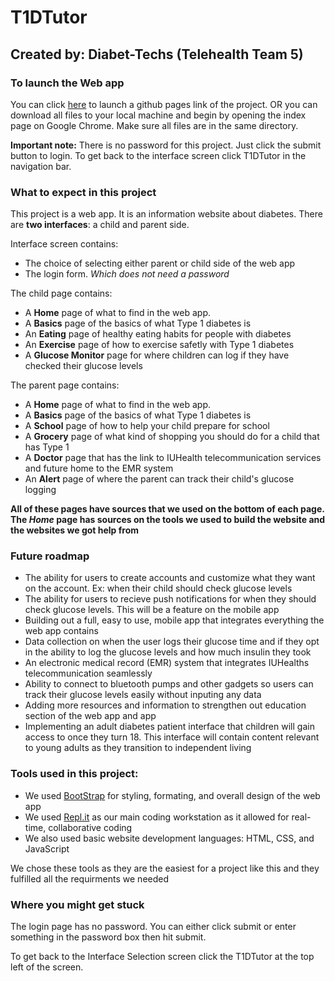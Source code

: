 # T1DTutor
## Created by: Diabet-Techs (Telehealth Team 5)

### To launch the Web app 
You can click [here](https://mattman52.github.io) to launch a github pages link of the project. 
OR you can download all files to your local machine and begin by opening the index page on Google Chrome. Make sure all files are in the same directory. 

**Important note:** There is no password for this project. Just click the submit button to login. To get back to the interface screen click T1DTutor in the navigation bar.
### What to expect in this project
This project is a web app. It is an information website about diabetes. There are **two interfaces**: a child and parent side.

Interface screen contains:
- The choice of selecting either parent or child side of the web app
- The login form. *Which does not need a password*

The child page contains:
- A **Home** page of what to find in the web app. 
- A **Basics** page of the basics of what Type 1 diabetes is
- An **Eating** page of healthy eating habits for people with diabetes
- An **Exercise** page of how to exercise safetly with Type 1 diabetes
- A **Glucose Monitor** page for where children can log if they have checked their glucose levels

The parent page contains:
- A **Home** page of what to find in the web app. 
- A **Basics** page of the basics of what Type 1 diabetes is
- A **School** page of how to help your child prepare for school
- A **Grocery** page of what kind of shopping you should do for a child that has Type 1
- A **Doctor** page that has the link to IUHealth telecommunication services and future home to the EMR system 
- An **Alert** page of where the parent can track their child's glucose logging

**All of these pages have sources that we used on the bottom of each page. The *Home* page has sources on the tools we used to build the website and the websites we got help from**

### Future roadmap
- The ability for users to create accounts and customize what they want on the account. Ex: when their child should check glucose levels
- The ability for users to recieve push notifications for when they should check glucose levels. This will be a feature on the mobile app
- Building out a full, easy to use, mobile app that integrates everything the web app contains
- Data collection on when the user logs their glucose time and if they opt in the ability to log the glucose levels and how much insulin they took
- An electronic medical record (EMR) system that integrates IUHealths telecommunication seamlessly
- Ability to connect to bluetooth pumps and other gadgets so users can track their glucose levels easily without inputing any data
- Adding more resources and information to strengthen out education section of the web app and app 
- Implementing an adult diabetes patient interface that children will gain access to once they turn 18. This interface will contain content relevant to young adults as they transition to independent living


### Tools used in this project:
- We used [BootStrap](https://getbootstrap.com/) for styling, formating, and overall design of the web app
- We used [Repl.it](https://repl.it/~) as our main coding workstation as it allowed for real-time, collaborative coding
- We also used basic website development languages: HTML, CSS, and JavaScript

We chose these tools as they are the easiest for a project like this and they fulfilled all the requirments we needed

### Where you might get stuck
The login page has no password. You can either click submit or enter something in the password box then hit submit.

To get back to the Interface Selection screen click the T1DTutor at the top left of the screen. 

 
